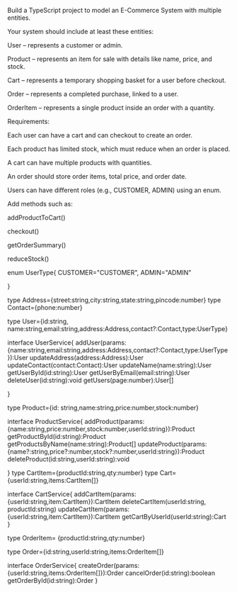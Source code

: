 
 Build a TypeScript project to model an E-Commerce System with multiple entities.

Your system should include at least these entities:

User – represents a customer or admin.

Product – represents an item for sale with details like name, price, and stock.

Cart – represents a temporary shopping basket for a user before checkout.

Order – represents a completed purchase, linked to a user.

OrderItem – represents a single product inside an order with a quantity.

Requirements:

Each user can have a cart and can checkout to create an order.

Each product has limited stock, which must reduce when an order is placed.

A cart can have multiple products with quantities.

An order should store order items, total price, and order date.

Users can have different roles (e.g., CUSTOMER, ADMIN) using an enum.

Add methods such as:

addProductToCart()

checkout()

getOrderSummary()

reduceStock()

enum UserType{
    CUSTOMER="CUSTOMER",
    ADMIN="ADMIN" 

}

type Address={street:string,city:string,state:string,pincode:number}
type Contact={phone:number}

type User={id:string, name:string,email:string,address:Address,contact?:Contact,type:UserType}

interface UserService{
    addUser(params:{name:string,email:string,address:Address,contact?:Contact,type:UserType}):User
    updateAddress(address:Address):User
    updateContact(contact:Contact):User
    updateName(name:string):User
    getUserById(id:string):User
    getUserByEmail(email:string):User
    deleteUser(id:string):void
    getUsers(page:number):User[]

}

type Product={id: string,name:string,price:number,stock:number}

interface ProductService{
    addProduct(params:{name:string,price:number,stock:number,userId:string}):Product
    getProductById(id:string):Product
    getProductsByName(name:string):Product[]
    updateProduct(params:{name?:string,price?:number,stock?:number,userId:string}):Product
    deleteProduct(id:string,userId:string):void

}
type CartItem={productId:string,qty:number}
type Cart={userId:string,items:CartItem[]}

interface CartService{
    addCartItem(params:{userId:string,item:CartItem}):CartItem
    deleteCartItem(userId:string, productId:string)
    updateCartItem(params:{userId:string,item:CartItem}):CartItem
    getCartByUserId(userId:string):Cart
}

type OrderItem= {productId:string,qty:number}

type Order={id:string,userId:string,items:OrderItem[]}

interface OrderService{
    createOrder(params:{userId:string,items:OrderItem[]}):Order
    cancelOrder(id:string):boolean
    getOrderById(id:string):Order
}
<!-- 
type CartItem={productId:string,qty:number}
type Cart={userId:string,items:CartItem[]}

const cart:Cart={
userId:"u101"
items:[{}]
}
 -->


 